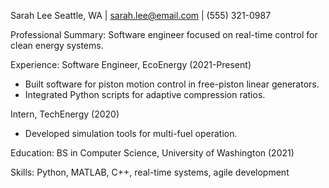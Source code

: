 Sarah Lee
Seattle, WA | sarah.lee@email.com | (555) 321-0987

Professional Summary:
Software engineer focused on real-time control for clean energy systems.

Experience:
Software Engineer, EcoEnergy (2021-Present)
- Built software for piston motion control in free-piston linear generators.
- Integrated Python scripts for adaptive compression ratios.

Intern, TechEnergy (2020)
- Developed simulation tools for multi-fuel operation.

Education:
BS in Computer Science, University of Washington (2021)

Skills:
Python, MATLAB, C++, real-time systems, agile development